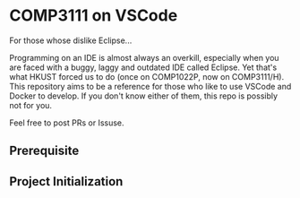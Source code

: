 # COMP3111 on VSCode

For those whose dislike Eclipse...

Programming on an IDE is almost always an overkill, especially when you are faced with a buggy, laggy and outdated IDE called Eclipse. 
Yet that's what HKUST forced us to do (once on COMP1022P, now on COMP3111/H).
This repository aims to be a reference for those who like to use VSCode and Docker to develop.
If you don't know either of them, this repo is possibly not for you.

Feel free to post PRs or Issuse.

## Prerequisite

## Project Initialization

